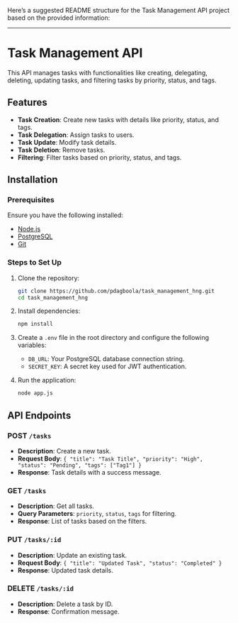 Here’s a suggested README structure for the Task Management API project based on the provided information:

---

# Task Management API

This API manages tasks with functionalities like creating, delegating, deleting, updating tasks, and filtering tasks by priority, status, and tags.

## Features

- **Task Creation**: Create new tasks with details like priority, status, and tags.
- **Task Delegation**: Assign tasks to users.
- **Task Update**: Modify task details.
- **Task Deletion**: Remove tasks.
- **Filtering**: Filter tasks based on priority, status, and tags.

## Installation

### Prerequisites

Ensure you have the following installed:

- [Node.js](https://nodejs.org/)
- [PostgreSQL](https://www.postgresql.org/)
- [Git](https://git-scm.com/)

### Steps to Set Up

1. Clone the repository:

   ```bash
   git clone https://github.com/pdagboola/task_management_hng.git
   cd task_management_hng
   ```

2. Install dependencies:

   ```bash
   npm install
   ```

3. Create a `.env` file in the root directory and configure the following variables:

   - `DB_URL`: Your PostgreSQL database connection string.
   - `SECRET_KEY`: A secret key used for JWT authentication.

4. Run the application:
   ```bash
   node app.js
   ```

## API Endpoints

### POST `/tasks`

- **Description**: Create a new task.
- **Request Body**: `{ "title": "Task Title", "priority": "High", "status": "Pending", "tags": ["Tag1"] }`
- **Response**: Task details with a success message.

### GET `/tasks`

- **Description**: Get all tasks.
- **Query Parameters**: `priority`, `status`, `tags` for filtering.
- **Response**: List of tasks based on the filters.

### PUT `/tasks/:id`

- **Description**: Update an existing task.
- **Request Body**: `{ "title": "Updated Task", "status": "Completed" }`
- **Response**: Updated task details.

### DELETE `/tasks/:id`

- **Description**: Delete a task by ID.
- **Response**: Confirmation message.
